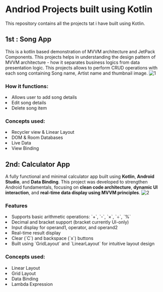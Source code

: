 # Andriod Projects built using Kotlin
This repository contains all the projects tat i have built using Kotlin. 
## 1st : Song App
This is a kotlin based demonstration of MVVM architecture and JetPack Components. This projects helps in understanding the design pattern of MVVM architecture -
how it separates business logics from data presentation logic. This projects allows to perform CRUD operations with each song containing Song name, Artist name and thumbnail image.
![1](https://github.com/user-attachments/assets/557caf7d-777f-4d50-93df-a10eddcbe144)

### How it functions:
<li> Allows user to add song details </li>
<li> Edit song details </li>
<li> Delete song item </li>

### Concepts used:
<li> Recycler view & Linear Layout </li>
<li> DOM & Room Databases </li>
<li> Live Data </li>
<li> View Binding </li>



## 2nd: Calculator App
A fully functional and minimal calculator app built using **Kotlin**, **Android Studio**, and **Data Binding**.
This project was developed to strengthen Android fundamentals, focusing on **clean code architecture**, **dynamic UI interaction**, and **real-time data display using MVVM principles**.
![2](https://github.com/user-attachments/assets/6eea3af4-dd26-42b2-afd7-effa570d5ea9)

### Features
<li> Supports basic arithmetic operations: `+`, `-`, `×`, `÷`, `%`</li>
<li> Decimal and bracket support (bracket currently UI-only)</li>
<li> Input display for operand1, operator, and operand2</li>
<li> Real-time result display</li>
<li> Clear (`C`) and backspace (`x`) buttons</li>
<li> Built using `GridLayout` and `LinearLayout` for intuitive layout design</li>

### Concepts used:
<li> Linear Layout</li>
<li> Grid Layout</li>
<li> Data Binding</li>
<li> Lambda Expression</li>

